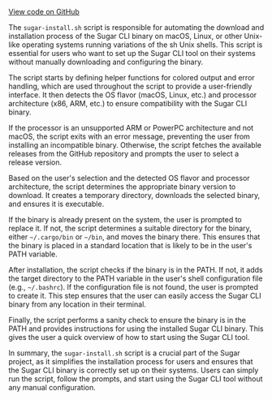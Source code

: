 [View code on GitHub](https://github.com/metaplex-foundation/sugar/.autodoc/docs/json/script)

The `sugar-install.sh` script is responsible for automating the download and installation process of the Sugar CLI binary on macOS, Linux, or other Unix-like operating systems running variations of the sh Unix shells. This script is essential for users who want to set up the Sugar CLI tool on their systems without manually downloading and configuring the binary.

The script starts by defining helper functions for colored output and error handling, which are used throughout the script to provide a user-friendly interface. It then detects the OS flavor (macOS, Linux, etc.) and processor architecture (x86, ARM, etc.) to ensure compatibility with the Sugar CLI binary.

If the processor is an unsupported ARM or PowerPC architecture and not macOS, the script exits with an error message, preventing the user from installing an incompatible binary. Otherwise, the script fetches the available releases from the GitHub repository and prompts the user to select a release version.

Based on the user's selection and the detected OS flavor and processor architecture, the script determines the appropriate binary version to download. It creates a temporary directory, downloads the selected binary, and ensures it is executable.

If the binary is already present on the system, the user is prompted to replace it. If not, the script determines a suitable directory for the binary, either `~/.cargo/bin` or `~/bin`, and moves the binary there. This ensures that the binary is placed in a standard location that is likely to be in the user's PATH variable.

After installation, the script checks if the binary is in the PATH. If not, it adds the target directory to the PATH variable in the user's shell configuration file (e.g., `~/.bashrc`). If the configuration file is not found, the user is prompted to create it. This step ensures that the user can easily access the Sugar CLI binary from any location in their terminal.

Finally, the script performs a sanity check to ensure the binary is in the PATH and provides instructions for using the installed Sugar CLI binary. This gives the user a quick overview of how to start using the Sugar CLI tool.

In summary, the `sugar-install.sh` script is a crucial part of the Sugar project, as it simplifies the installation process for users and ensures that the Sugar CLI binary is correctly set up on their systems. Users can simply run the script, follow the prompts, and start using the Sugar CLI tool without any manual configuration.

